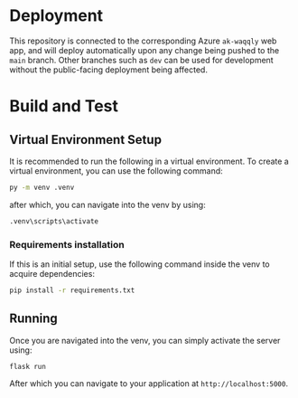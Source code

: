 # Deployment
This repository is connected to the corresponding Azure `ak-waqqly` web app, and will deploy automatically upon any change being pushed to the `main` branch.
Other branches such as `dev` can be used for development without the public-facing deployment being affected.


# Build and Test
## Virtual Environment Setup
It is recommended to run the following in a virtual environment. To create a virtual environment, you can use the following command:
```cmd
py -m venv .venv
```
after which, you can navigate into the venv by using:
```cmd
.venv\scripts\activate
```
### Requirements installation
If this is an initial setup, use the following command inside the venv to acquire dependencies:
```cmd
pip install -r requirements.txt
```
## Running
Once you are navigated into the venv, you can simply activate the server using:
```
flask run
```
After which you can navigate to your application at `http://localhost:5000`.
